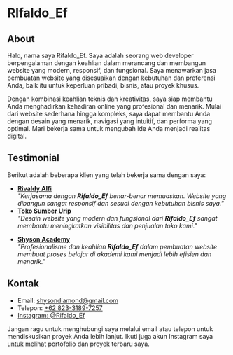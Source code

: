 <h1>RIfaldo_Ef</h1>
<h2>About</h2>
<p>
Halo, nama saya Rifaldo_Ef. Saya adalah seorang web developer berpengalaman dengan keahlian dalam merancang dan membangun website yang modern, responsif, dan fungsional. Saya menawarkan jasa pembuatan website yang disesuaikan dengan kebutuhan dan preferensi Anda, baik itu untuk keperluan pribadi, bisnis, atau proyek khusus.</p>
<p>
Dengan kombinasi keahlian teknis dan kreativitas, saya siap membantu Anda menghadirkan kehadiran online yang profesional dan menarik. Mulai dari website sederhana hingga kompleks, saya dapat membantu Anda dengan desain yang menarik, navigasi yang intuitif, dan performa yang optimal. Mari bekerja sama untuk mengubah ide Anda menjadi realitas digital.</p>

<h2>Testimonial</h2>
<p>Berikut adalah beberapa klien yang telah bekerja sama dengan saya:</p>
<ul>
<li><a href='https://www.rivaldyalfi.com'><b>Rivaldy Alfi</b></a>
  <br/>
  <i>"Kerjasama dengan <i><b>Rifaldo_Ef</b></i> benar-benar memuaskan. Website yang dibangun sangat responsif dan sesuai dengan kebutuhan bisnis saya."</i></li>

  <li>
<a href='https://tokosumberurip.rivaldyalfi.com'><b>Toko Sumber Urip</b></a>
    <br/>
    <i>"Desain website yang modern dan fungsional dari <i><b>Rifaldo_Ef</b></i> sangat membantu meningkatkan visibilitas dan penjualan toko kami."</i></li>
    
<li>
  
  <a href='https://www.shysondiamond.com'><b>Shyson Academy</b></a>
  <br/>
  <i>"Profesionalisme dan keahlian <i><b>Rifaldo_Ef</b></i> dalam pembuatan website membuat proses belajar di akademi kami menjadi lebih efisien dan menarik."</i></li>
</ul>
<h2>Kontak</h2>
<ul>
<li>Email: <a href='mailto:shysondiamond@gmail.com'>shysondiamond@gmail.com</a></li>
<li>Telepon: <a href='https://wa.me/6282331897257'>+62 823-3189-7257</li>
<li>Instagram: <a href='https://www.instagram.com/rifaldo_ef/'>@Rifaldo_Ef</a></li>
  </ul>
<p>Jangan ragu untuk menghubungi saya melalui email atau telepon untuk mendiskusikan proyek Anda lebih lanjut. Ikuti juga akun Instagram saya untuk melihat portofolio dan proyek terbaru saya.</p>
